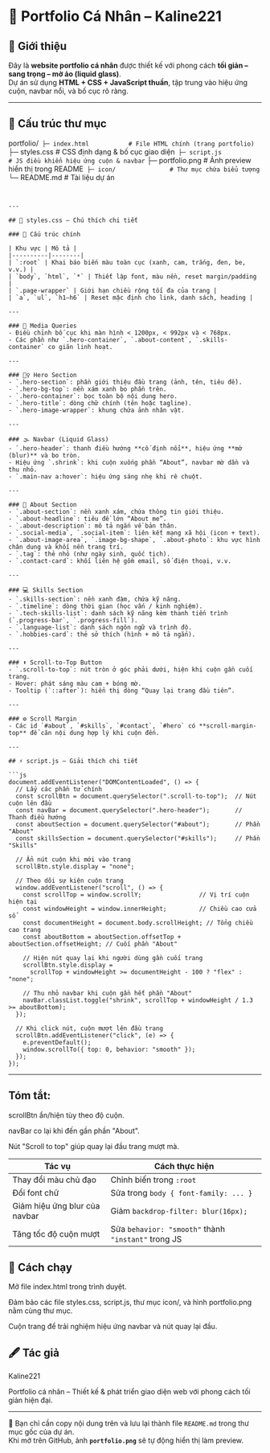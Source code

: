 # 🌿 Portfolio Cá Nhân – Kaline221


## 🧭 Giới thiệu

Đây là **website portfolio cá nhân** được thiết kế với phong cách **tối giản – sang trọng – mờ ảo (liquid glass)**.  
Dự án sử dụng **HTML + CSS + JavaScript thuần**, tập trung vào hiệu ứng cuộn, navbar nổi, và bố cục rõ ràng.

---

## 📁 Cấu trúc thư mục

portfolio/```
├─ index.html           # File HTML chính (trang portfolio)```
├─ styles.css          # CSS định dạng & bố cục giao diện```
├─ script.js           # JS điều khiển hiệu ứng cuộn & navbar```
├─ portfolio.png       # Ảnh preview hiển thị trong README```
├─ icon/               # Thư mục chứa biểu tượng```
└─ README.md           # Tài liệu dự án
```


---

## 🎨 styles.css – Chú thích chi tiết

### 🧩 Cấu trúc chính

| Khu vực | Mô tả |
|----------|--------|
| `:root` | Khai báo biến màu toàn cục (xanh, cam, trắng, đen, be, v.v.) |
| `body`, `html`, `*` | Thiết lập font, màu nền, reset margin/padding |
| `.page-wrapper` | Giới hạn chiều rộng tối đa của trang |
| `a`, `ul`, `h1–h6` | Reset mặc định cho link, danh sách, heading |

---

### 📱 Media Queries
- Điều chỉnh bố cục khi màn hình < 1200px, < 992px và < 768px.  
- Các phần như `.hero-container`, `.about-content`, `.skills-container` co giãn linh hoạt.

---

### 🦸‍♀️ Hero Section
- `.hero-section`: phần giới thiệu đầu trang (ảnh, tên, tiêu đề).  
- `.hero-bg-top`: nền xám xanh bo phần trên.  
- `.hero-container`: bọc toàn bộ nội dung hero.  
- `.hero-title`: dòng chữ chính (tên hoặc tagline).  
- `.hero-image-wrapper`: khung chứa ảnh nhân vật.

---

### 🌫️ Navbar (Liquid Glass)
- `.hero-header`: thanh điều hướng **cố định nổi**, hiệu ứng **mờ (blur)** và bo tròn.  
- Hiệu ứng `.shrink`: khi cuộn xuống phần “About”, navbar mờ dần và thu nhỏ.  
- `.main-nav a:hover`: hiệu ứng sáng nhẹ khi rê chuột.

---

### 👤 About Section
- `.about-section`: nền xanh xám, chứa thông tin giới thiệu.  
- `.about-headline`: tiêu đề lớn “About me”.  
- `.about-description`: mô tả ngắn về bản thân.  
- `.social-media`, `.social-item`: liên kết mạng xã hội (icon + text).  
- `.about-image-area`, `.image-bg-shape`, `.about-photo`: khu vực hình chân dung và khối nền trang trí.  
- `.tag`: thẻ nhỏ (như ngày sinh, quốc tịch).  
- `.contact-card`: khối liên hệ gồm email, số điện thoại, v.v.

---

### 💻 Skills Section
- `.skills-section`: nền xanh đậm, chứa kỹ năng.  
- `.timeline`: dòng thời gian (học vấn / kinh nghiệm).  
- `.tech-skills-list`: danh sách kỹ năng kèm thanh tiến trình (`.progress-bar`, `.progress-fill`).  
- `.language-list`: danh sách ngôn ngữ và trình độ.  
- `.hobbies-card`: thẻ sở thích (hình + mô tả ngắn).

---

### ⬆️ Scroll-to-Top Button
- `.scroll-to-top`: nút tròn ở góc phải dưới, hiện khi cuộn gần cuối trang.  
- Hover: phát sáng màu cam + bóng mờ.  
- Tooltip (`::after`): hiển thị dòng “Quay lại trang đầu tiên”.

---

### ⚙️ Scroll Margin
- Các id `#about`, `#skills`, `#contact`, `#hero` có **scroll-margin-top** để căn nội dung hợp lý khi cuộn đến.

---

## ⚡ script.js – Giải thích chi tiết

```js
document.addEventListener("DOMContentLoaded", () => {
  // Lấy các phần tử chính
  const scrollBtn = document.querySelector(".scroll-to-top");  // Nút cuộn lên đầu
  const navBar = document.querySelector(".hero-header");       // Thanh điều hướng
  const aboutSection = document.querySelector("#about");       // Phần "About"
  const skillsSection = document.querySelector("#skills");     // Phần "Skills"

  // Ẩn nút cuộn khi mới vào trang
  scrollBtn.style.display = "none";

  // Theo dõi sự kiện cuộn trang
  window.addEventListener("scroll", () => {
    const scrollTop = window.scrollY;                // Vị trí cuộn hiện tại
    const windowHeight = window.innerHeight;         // Chiều cao cửa sổ
    const documentHeight = document.body.scrollHeight; // Tổng chiều cao trang
    const aboutBottom = aboutSection.offsetTop + aboutSection.offsetHeight; // Cuối phần "About"

    // Hiện nút quay lại khi người dùng gần cuối trang
    scrollBtn.style.display =
      scrollTop + windowHeight >= documentHeight - 100 ? "flex" : "none";

    // Thu nhỏ navbar khi cuộn gần hết phần "About"
    navBar.classList.toggle("shrink", scrollTop + windowHeight / 1.3 >= aboutBottom);
  });

  // Khi click nút, cuộn mượt lên đầu trang
  scrollBtn.addEventListener("click", (e) => {
    e.preventDefault();
    window.scrollTo({ top: 0, behavior: "smooth" });
  });
});

```
---


## Tóm tắt:

scrollBtn ẩn/hiện tùy theo độ cuộn.

navBar co lại khi đến gần phần "About".

Nút "Scroll to top" giúp quay lại đầu trang mượt mà.

| Tác vụ                        | Cách thực hiện                                      |
| ----------------------------- | --------------------------------------------------- |
| Thay đổi màu chủ đạo          | Chỉnh biến trong `:root`                            |
| Đổi font chữ                  | Sửa trong `body { font-family: ... }`               |
| Giảm hiệu ứng blur của navbar | Giảm `backdrop-filter: blur(16px);`                 |
| Tăng tốc độ cuộn mượt         | Sửa `behavior: "smooth"` thành `"instant"` trong JS |

## 🚀 Cách chạy

Mở file index.html trong trình duyệt.

Đảm bảo các file styles.css, script.js, thư mục icon/, và hình portfolio.png nằm cùng thư mục.

Cuộn trang để trải nghiệm hiệu ứng navbar và nút quay lại đầu.

## 🖋️ Tác giả

Kaline221

Portfolio cá nhân – Thiết kế & phát triển giao diện web với phong cách tối giản hiện đại.


---

📘 Bạn chỉ cần copy nội dung trên và lưu lại thành file `README.md` trong thư mục gốc của dự án.  
Khi mở trên GitHub, ảnh **`portfolio.png`** sẽ tự động hiển thị làm preview.









